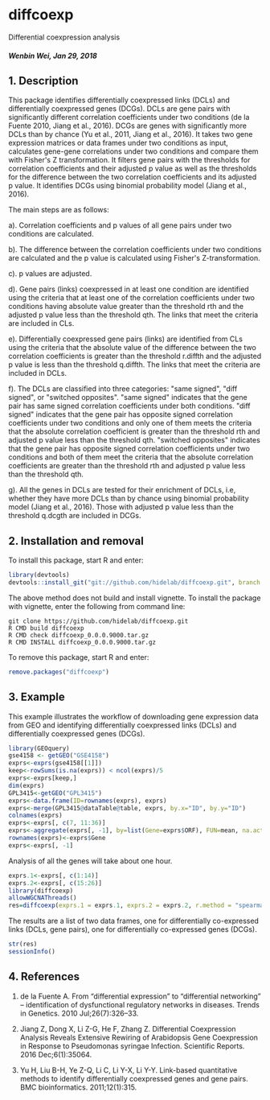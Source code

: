 diffcoexp
=========
Differential coexpression analysis

##### Wenbin Wei, Jan 29, 2018

## 1. Description

This package identifies differentially coexpressed links (DCLs) and differentially coexpressed genes (DCGs). DCLs are gene pairs with significantly different correlation coefficients under two conditions (de la Fuente 2010, Jiang et al., 2016). DCGs are genes with significantly more DCLs than by chance (Yu et al., 2011, Jiang et al., 2016). It takes two gene expression matrices or data frames under two conditions as input, calculates gene-gene correlations under two conditions and compare them with Fisher's Z transformation. It filters gene pairs with the thresholds for correlation coefficients and their adjusted p value as well as the thresholds for the difference between the two correlation coefficients and its adjusted p value. It identifies DCGs using binomial probability model (Jiang et al., 2016).

The main steps are as follows:

a). Correlation coefficients and p values of all gene pairs under two conditions are calculated.

b). The difference between the correlation coefficients  under two conditions are calculated and the p value is calculated using Fisher's Z-transformation.

c). p values are adjusted.

d). Gene pairs (links) coexpressed in at least one condition are identified using the criteria that at least one of the correlation coefficients under two conditions having absolute value greater than the threshold rth and the adjusted p value less than the threshold qth. The links that meet the criteria are included in CLs.

e). Differentially coexpressed gene pairs (links) are identified from CLs using the criteria that the absolute value of the difference between the two correlation coefficients is greater than the threshold r.diffth and the adjusted p value is less than the threshold q.diffth. The links that meet the criteria are included in DCLs.

f). The DCLs are classified into three categories: "same signed", "diff signed", or "switched opposites". "same signed" indicates that the gene pair has same signed correlation coefficients under both conditions. "diff signed" indicates that the gene pair has opposite signed correlation coefficients under two conditions and only one of them meets the criteria that the absolute correlation coefficient is greater than the threshold rth and adjusted p value less than the threshold qth. "switched opposites" indicates that the gene pair has opposite signed correlation coefficients under two conditions and both of them meet the criteria that the absolute correlation coefficients are greater than the threshold rth and adjusted p value less than the threshold qth.

g). All the genes in DCLs are tested for their enrichment of DCLs, i.e, whether they have more DCLs than by chance using binomial probability model (Jiang et al., 2016). Those with adjusted p value less than the threshold q.dcgth are included in DCGs.

## 2. Installation and removal

To install this package, start R and enter:
```R
library(devtools)
devtools::install_git("git://github.com/hidelab/diffcoexp.git", branch = "master")
```
The above method does not build and install vignette. To install the package with vignette, enter the following from command line:
```
git clone https://github.com/hidelab/diffcoexp.git
R CMD build diffcoexp
R CMD check diffcoexp_0.0.0.9000.tar.gz
R CMD INSTALL diffcoexp_0.0.0.9000.tar.gz
```
To remove this package, start R and enter:
```R
remove.packages("diffcoexp")
```
## 3. Example

This example illustrates the workflow of downloading gene expression data from GEO and identifying differentially coexpressed links (DCLs) and differentially coexpressed genes (DCGs).

```R
library(GEOquery)
gse4158 <- getGEO("GSE4158")
exprs<-exprs(gse4158[[1]])
keep<-rowSums(is.na(exprs)) < ncol(exprs)/5
exprs<-exprs[keep,]
dim(exprs)
GPL3415<-getGEO("GPL3415")
exprs<-data.frame(ID=rownames(exprs), exprs)
exprs<-merge(GPL3415@dataTable@table, exprs, by.x="ID", by.y="ID")
colnames(exprs)
exprs<-exprs[, c(7, 11:36)]
exprs<-aggregate(exprs[, -1], by=list(Gene=exprs$ORF), FUN=mean, na.action = na.omit)
rownames(exprs)<-exprs$Gene
exprs<-exprs[, -1]
```
Analysis of all the genes will take about one hour.
```R
exprs.1<-exprs[, c(1:14)]
exprs.2<-exprs[, c(15:26)]
library(diffcoexp)
allowWGCNAThreads()
res=diffcoexp(exprs.1 = exprs.1, exprs.2 = exprs.2, r.method = "spearman" )
```
The results are a list of two data frames, one for differentially co-expressed links (DCLs, gene pairs), one for differentially co-expressed genes (DCGs).
```R
str(res)
sessionInfo()
```
## 4. References
1. de la Fuente A. From “differential expression” to “differential networking” – identification of dysfunctional regulatory networks in diseases. Trends in Genetics. 2010 Jul;26(7):326–33.

2. Jiang Z, Dong X, Li Z-G, He F, Zhang Z. Differential Coexpression Analysis Reveals Extensive Rewiring of Arabidopsis Gene Coexpression in Response to Pseudomonas syringae Infection. Scientific Reports. 2016 Dec;6(1):35064.

3. Yu H, Liu B-H, Ye Z-Q, Li C, Li Y-X, Li Y-Y. Link-based quantitative methods to identify differentially coexpressed genes and gene pairs. BMC bioinformatics. 2011;12(1):315.
